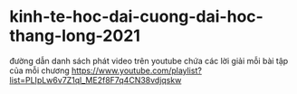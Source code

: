 # kinh-te-hoc-dai-cuong-dai-hoc-thang-long-2021
đường dẫn danh sách phát video trên youtube chứa các lời giải mỗi bài tập của mỗi chương 
https://www.youtube.com/playlist?list=PLIpLw6v7Z1ql_ME2f8F7q4CN38vdjqskw
